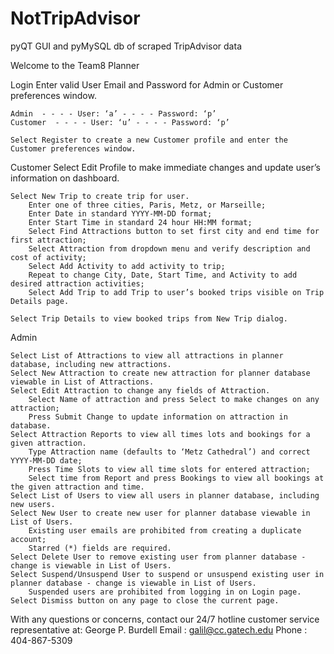 # NotTripAdvisor
pyQT GUI and pyMySQL db of scraped TripAdvisor data

Welcome to the Team8 Planner

Login
	Enter valid User Email and Password for Admin or Customer preferences window.

	Admin  - - - - User: ‘a’ - - - - Password: ‘p’
	Customer  - - - - User: ‘u’ - - - - Password: ‘p’
	
	Select Register to create a new Customer profile and enter the Customer preferences window.

Customer
	Select Edit Profile to make immediate changes and update user’s information on dashboard.
	
	Select New Trip to create trip for user.
		Enter one of three cities, Paris, Metz, or Marseille;
		Enter Date in standard YYYY-MM-DD format;
		Enter Start Time in standard 24 hour HH:MM format;
		Select Find Attractions button to set first city and end time for first attraction;
		Select Attraction from dropdown menu and verify description and cost of activity;
		Select Add Activity to add activity to trip;
		Repeat to change City, Date, Start Time, and Activity to add desired attraction activities;
		Select Add Trip to add Trip to user’s booked trips visible on Trip Details page.

	Select Trip Details to view booked trips from New Trip dialog.

Admin

	Select List of Attractions to view all attractions in planner database, including new attractions.
	Select New Attraction to create new attraction for planner database viewable in List of Attractions.
	Select Edit Attraction to change any fields of Attraction.
		Select Name of attraction and press Select to make changes on any attraction;
		Press Submit Change to update information on attraction in database.
	Select Attraction Reports to view all times lots and bookings for a given attraction.
		Type Attraction name (defaults to ‘Metz Cathedral’) and correct YYYY-MM-DD date;
		Press Time Slots to view all time slots for entered attraction;
		Select time from Report and press Bookings to view all bookings at the given attraction and time.
	Select List of Users to view all users in planner database, including new users.
	Select New User to create new user for planner database viewable in List of Users.
		Existing user emails are prohibited from creating a duplicate account;
		Starred (*) fields are required.
	Select Delete User to remove existing user from planner database - change is viewable in List of Users.
	Select Suspend/Unsuspend User to suspend or unsuspend existing user in planner database - change is viewable in List of Users.
		Suspended users are prohibited from logging in on Login page.
	Select Dismiss button on any page to close the current page.


With any questions or concerns, contact our 24/7 hotline customer service representative at:
	George P. Burdell
		Email : galil@cc.gatech.edu
		Phone : 404-867-5309


	

	



	
